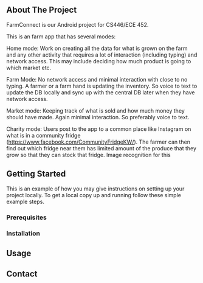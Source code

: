 <!-- ABOUT THE PROJECT -->
## About The Project

FarmConnect is our Android project for CS446/ECE 452.

This is an farm app that has several modes:

Home mode: Work on creating all the data for what is grown on the farm and any other activity that requires a lot of interaction (including typing) and network access. This may include deciding how much product is going to which market etc. 

Farm Mode: No network access and minimal interaction with close to no typing. A farmer or a farm hand is updating the inventory. So voice to text to update the DB locally and sync up with the central DB later when they have network access. 

Market mode: Keeping track of what is sold and how much money they should have made. Again minimal interaction. So preferably voice to text. 

Charity mode: Users post to the app to a common place like Instagram on what is in a community fridge (https://www.facebook.com/CommunityFridgeKW/). The farmer can then find out which fridge near them has limited amount of the produce that they grow so that they can stock that fridge. Image recognition for this

<!-- GETTING STARTED -->
## Getting Started

This is an example of how you may give instructions on setting up your project locally.
To get a local copy up and running follow these simple example steps.

### Prerequisites
### Installation

<!-- USAGE EXAMPLES -->
## Usage

<!-- CONTACT -->
## Contact
